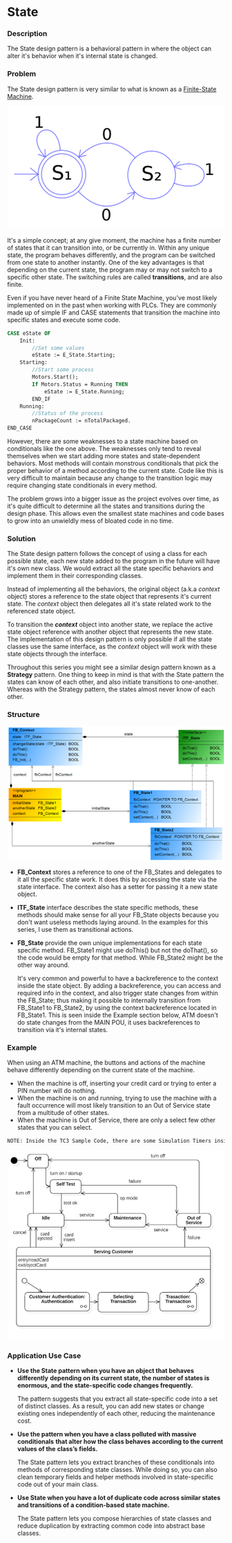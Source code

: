 



# State

### **Description**

The State design pattern is a behavioral pattern in where the object can alter it's behavior when it's internal state is changed.


### **Problem**

The State design pattern is very similar to what is known as a [Finite-State Machine](https://en.wikipedia.org/wiki/Finite-state_machine).

![FSM](.\Images\FSM.png)

It's a simple concept; at any give moment, the machine has a finite number of states that it can transition into, or be currently in. Within any unique state, the program behaves differently, and the program can be switched from one state to another instantly. One of the key advantages is that depending on the current state, the program may or may not switch to a specific other state. The switching rules are called **transitions**, and are also finite.

Even if you have never heard of a Finite State Machine, you've most likely implemented on in the past when working with PLCs. They are commonly made up of simple IF and CASE statements that transition the machine into specific states and execute some code.

```pascal
CASE eState OF
	Init:
		//Set some values
		eState := E_State.Starting;
	Starting:
		//Start some process
		Motors.Start();
		If Motors.Status = Running THEN
			eState := E_State.Running;
		END_IF
	Running:
		//Status of the process
		nPackageCount := nTotalPackaged.
END_CASE


```


However, there are some weaknesses to a state machine based on conditionals like the one above. The weaknesses only tend to reveal themselves when we start adding more states and state-dependent behaviors. Most methods will contain monstrous conditionals that pick the proper behavior of a method according to the current state. Code like this is very difficult to maintain because any change to the transition logic may require changing state conditionals in every method.

The problem grows into a bigger issue as the project evolves over time, as it's quite difficult to determine all the states and transitions during the design phase. This allows even the smallest state machines and code bases to grow into an unwieldly mess of bloated code in no time.



### **Solution**

The State design pattern follows the concept of using a class for each possible state, each new state added to the program in the future will have it's own new class. We would extract all the state specific behaviors and implement them in their corresponding classes.

Instead of implementing all the behaviors, the original object (a.k.a *context* object) stores a reference to the state object that represents it's current state. The *context* object then delegates all it's state related work to the referenced state object.

To transition the ***context*** object into another state, we replace the active state object reference with another object that represents the new state. The implementation of this design pattern is only possible if all the state classes use the same interface, as the *context* object will work with these state objects through the interface.

Throughout this series you might see a similar design pattern known as a **Strategy** pattern. One thing to keep in mind is that with the State pattern the states can know of each other, and also initiate transitions to one-another.  Whereas with the Strategy pattern, the states almost never know of each other.



### **Structure**

![TC Pattern UML](./Images/ClassDiagram.bmp)

- **FB_Context** stores a reference to one of the FB_States and delegates to it all the specific state work. It does this by accessing the state via the state interface. The context also has a setter for passing it a new state object.

- **ITF_State** interface describes the state specific methods, these methods should make sense for all your FB_State objects because you don't want useless methods laying around. In the examples for this series, I use them as transitional actions.

- **FB_State** provide the own unique implementations for each state specific method. FB_State1 might use doThis() but not the doThat(), so the code would be empty for that method. While FB_State2 might be the other way around. 

  It's very common and powerful to have a backreference to the context inside the state object. By adding a backreference, you can access and required info in the context, and also trigger state changes from within the FB_State; thus making it possible to internally transition from FB_State1 to FB_State2, by using the context backreference located in FB_State1. This is seen inside the Example section below, ATM doesn't do state changes from the MAIN POU, it uses backreferences to transition via it's internal states.



### **Example**

When using an ATM machine, the buttons and actions of the machine behave differently depending on the  current state of the machine.

- When the machine is off, inserting your credit card or trying to enter a PIN number will do nothing.
- When the machine is on and running, trying to use the machine with a fault occurrence will most likely transition to an Out of Service state from a multitude of other states.
- When the machine is Out of Service, there are only a select few other states that you can select.

```reStructuredText
NOTE: Inside the TC3 Sample Code, there are some Simulation Timers inside FB_ATM_Machine to simulate a process. The included sample is just the administrative section of the machine, sub-states can be added for Authentication and Transaction.
```



![ATM Machine](./Images/StatePatternDiagram.png)

### **Application Use Case**

- **Use the State pattern when you have an object that behaves differently** 
  **depending on its current state, the number of states is enormous, and** 
  **the state-specific code changes frequently.**

  The pattern suggests that you extract all state-specific code into a set
  of distinct classes. As a result, you can add new states or change 
  existing ones independently of each other, reducing the maintenance 
  cost.

- **Use the pattern when you have a class polluted with massive conditionals**
  **that alter how the class behaves according to the current values of the**
  **class’s fields.**

  The State pattern lets you extract branches of these conditionals into 
  methods of corresponding state classes. While doing so, you can also 
  clean temporary fields and helper methods involved in state-specific 
  code out of your main class.

- **Use State when you have a lot of duplicate code across similar states and transitions of a condition-based state machine.**

  The State pattern lets you compose hierarchies of state classes and 
  reduce duplication by extracting common code into abstract base classes.